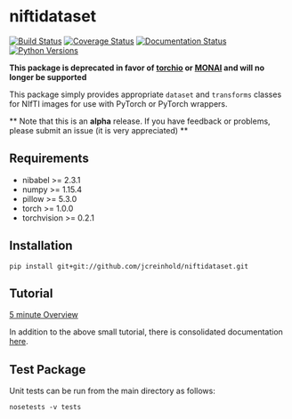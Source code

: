 niftidataset
=======================

[![Build Status](https://travis-ci.org/jcreinhold/niftidataset.svg?branch=master)](https://travis-ci.org/jcreinhold/niftidataset)
[![Coverage Status](https://coveralls.io/repos/github/jcreinhold/niftidataset/badge.svg?branch=master)](https://coveralls.io/github/jcreinhold/niftidataset?branch=master)
[![Documentation Status](https://readthedocs.org/projects/niftidataset/badge/?version=latest)](http://niftidataset.readthedocs.io/en/latest/)
[![Python Versions](https://img.shields.io/badge/python-3.7-blue.svg)](https://www.python.org/downloads/release/python-370/)

**This package is deprecated in favor of [torchio](https://torchio.readthedocs.io/) or [MONAI](https://monai.io/) and will no longer be supported**

This package simply provides appropriate `dataset` and `transforms` classes for NIfTI images 
for use with PyTorch or PyTorch wrappers.

** Note that this is an **alpha** release. If you have feedback or problems, please submit an issue (it is very appreciated) **

Requirements
------------

- nibabel >= 2.3.1
- numpy >= 1.15.4
- pillow >= 5.3.0
- torch >= 1.0.0
- torchvision >= 0.2.1

Installation
------------

    pip install git+git://github.com/jcreinhold/niftidataset.git

Tutorial
--------

[5 minute Overview](https://github.com/jcreinhold/niftidataset/blob/master/tutorials/5min-tutorial.ipynb)

In addition to the above small tutorial, there is consolidated documentation [here](https://niftidataset.readthedocs.io/en/latest/).

Test Package
------------

Unit tests can be run from the main directory as follows:

    nosetests -v tests
